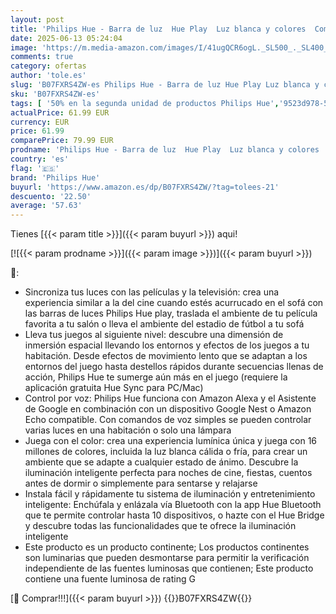 ```yaml
---
layout: post
title: 'Philips Hue - Barra de luz  Hue Play  Luz blanca y colores  Compatible con Alexa y Google Home  Negro - 1 Unidad'
date: 2025-06-13 05:24:04
image: 'https://m.media-amazon.com/images/I/41ugQCR6ogL._SL500_._SL400_.jpg'
comments: true
category: ofertas
author: 'tole.es'
slug: 'B07FXRS4ZW-es Philips Hue - Barra de luz Hue Play Luz blanca y colores...'
sku: 'B07FXRS4ZW-es'
tags: [ '50% en la segunda unidad de productos Philips Hue','9523d978-59fe-477f-8c56-f69a4f1f65a6_0','9523d978-59fe-477f-8c56-f69a4f1f65a6_201','9523d978-59fe-477f-8c56-f69a4f1f65a6_3001','9523d978-59fe-477f-8c56-f69a4f1f65a6_3301','9523d978-59fe-477f-8c56-f69a4f1f65a6_3901','9523d978-59fe-477f-8c56-f69a4f1f65a6_4901','9523d978-59fe-477f-8c56-f69a4f1f65a6_5401','9523d978-59fe-477f-8c56-f69a4f1f65a6_5601','9523d978-59fe-477f-8c56-f69a4f1f65a6_6001','9523d978-59fe-477f-8c56-f69a4f1f65a6_701','9523d978-59fe-477f-8c56-f69a4f1f65a6_8501','9523d978-59fe-477f-8c56-f69a4f1f65a6_9101','Ahorra un 20% en tu cesta de 2 productos Philips Hue','Ahorra un 25% sobre productos Philips Hue compatibles con Alexa','Arborist Merchandising Root','B2B BRAND CAMPAIGN','B2B BRAND CAMPAIGN W15','Hogar y cocina','Iluminación','Iluminación de ambiente de interior','Iluminación de interior','Iluminación decorativa y para usos específicos de interior','Iluminación y Hogar Inteligente','Los favoritos de nuestros clientes Social: Hogar y cocina','Los favoritos de nuestros clientes Social: Hogar y cocina líneas duras','Los favoritos de nuestros clientes: Hogar y cocina','New Arrivals Social: Home and Kitchen','Philips Hue B2B','Philips Hue: 40% de descuento en la segunda unidad','Productos para el hogar inteligente','Self Service','Smart home','Special Features Stores','alexa','e37d34a9-178a-4098-be78-ddb28539c2f9_0','google','home','hue','philips','philips hue','top brands_home_and_kitchen','🇪🇸', ]
actualPrice: 61.99 EUR
currency: EUR
price: 61.99
comparePrice: 79.99 EUR
prodname: 'Philips Hue - Barra de luz  Hue Play  Luz blanca y colores  Compatible con Alexa y Google Home  Negro - 1 Unidad'
country: 'es'
flag: '🇪🇸'
brand: 'Philips Hue'
buyurl: 'https://www.amazon.es/dp/B07FXRS4ZW/?tag=tolees-21'
descuento: '22.50'
average: '57.63'
---
```


Tienes [{{< param title >}}]({{< param buyurl >}}) aqui!

[![{{< param prodname >}}]({{< param image >}})]({{< param buyurl >}})

🔎:

- Sincroniza tus luces con las películas y la televisión: crea una experiencia similar a la del cine cuando estés acurrucado en el sofá con las barras de luces Philips Hue play, traslada el ambiente de tu película favorita a tu salón o lleva el ambiente del estadio de fútbol a tu sofá
- Lleva tus juegos al siguiente nivel: descubre una dimensión de inmersión espacial llevando los entornos y efectos de los juegos a tu habitación. Desde efectos de movimiento lento que se adaptan a los entornos del juego hasta destellos rápidos durante secuencias llenas de acción, Philips Hue te sumerge aún más en el juego (requiere la aplicación gratuita Hue Sync para PC/Mac)
- Control por voz: Philips Hue funciona con Amazon Alexa y el Asistente de Google en combinación con un dispositivo Google Nest o Amazon Echo compatible. Con comandos de voz simples se pueden controlar varias luces en una habitación o solo una lámpara
- Juega con el color: crea una experiencia lumínica única y juega con 16 millones de colores, incluida la luz blanca cálida o fría, para crear un ambiente que se adapte a cualquier estado de ánimo. Descubre la iluminación inteligente perfecta para noches de cine, fiestas, cuentos antes de dormir o simplemente para sentarse y relajarse
- Instala fácil y rápidamente tu sistema de iluminación y entretenimiento inteligente: Enchúfala y enlázala vía Bluetooth con la app Hue Bluetooth que te permite controlar hasta 10 dispositivos, o hazte con el Hue Bridge y descubre todas las funcionalidades que te ofrece la iluminación inteligente
- Este producto es un producto continente; Los productos continentes son luminarias que pueden desmontarse para permitir la verificación independiente de las fuentes luminosas que contienen; Este producto contiene una fuente luminosa de rating G

[🛒 Comprar!!!]({{< param buyurl >}})
{{<world>}}B07FXRS4ZW{{</world>}}
